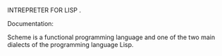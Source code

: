 INTREPRETER FOR LISP .

Documentation:

Scheme is a functional programming language and one of the two main dialects of the programming language Lisp.
